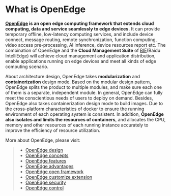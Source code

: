 # What is OpenEdge

**[OpenEdge](https://openedge.tech) is an open edge computing framework that extends cloud computing, data and service seamlessly to edge devices.** It can provide temporary offline, low-latency computing services, and include device connect, message routing, remote synchronization, function computing, video access pre-processing, AI inference, device resources report etc. The combination of OpenEdge and the **Cloud Management Suite** of [BIE](https://cloud.baidu.com/product/bie.html)(Baidu IntelliEdge) will achieve cloud management and application distribution, enable applications running on edge devices and meet all kinds of edge computing scenario.

About architecture design, OpenEdge takes **modularization** and **containerization** design mode. Based on the modular design pattern, OpenEdge splits the product to multiple modules, and make sure each one of them is a separate, independent module. In general, OpenEdge can fully meet the conscientious needs of users to deploy on demand. Besides, OpenEdge also takes containerization design mode to build images. Due to the cross-platform characteristics of docker to ensure the running environment of each operating system is consistent. In addition, **OpenEdge also isolates and limits the resources of containers**, and allocates the CPU, memory and other resources of each running instance accurately to improve the efficiency of resource utilization.

More about OpenEdge, please visit:

> + [OpenEdge design](./OpenEdge-design.md)
> + [OpenEdge concepts](./OpenEdge-concepts.md)
> + [OpenEdge features](./OpenEdge-features.md)
> + [OpenEdge advantages](./OpenEdge-advantages.md)
> + [OpenEdge open framework](./OpenEdge-open-framework.md)
> + [OpenEdge customize extension](./OpenEdge-extension.md)
> + [OpenEdge security](./OpenEdge-security.md)
> + [OpenEdge control](./OpenEdge-control.md)